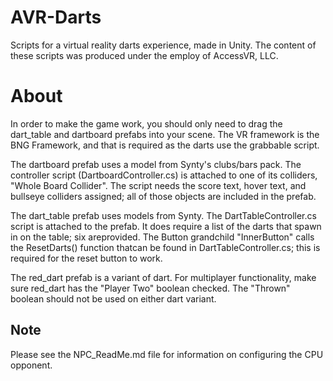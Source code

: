 # AVR-Darts
Scripts for a virtual reality darts experience, made in Unity. The content of these scripts was produced under the employ of AccessVR, LLC.

# About
In order to make the game work, you should only need to drag the dart_table and dartboard prefabs into your scene. The VR framework is the BNG Framework, and that is required as the darts use the grabbable script.

The dartboard prefab uses a model from Synty's clubs/bars pack. The controller script (DartboardController.cs) is attached to one of its colliders, "Whole Board Collider". The script needs the score text, hover text, and bullseye colliders assigned; all of those objects are included in the prefab.  

The dart_table prefab uses models from Synty. The DartTableController.cs script is attached to the prefab. It does require a list of the darts that spawn in on the table; six areprovided. The Button grandchild "InnerButton" calls the ResetDarts() function thatcan be found in DartTableController.cs; this is required for the reset button to work.

The red_dart prefab is a variant of dart. For multiplayer functionality, make sure  red_dart has the "Player Two" boolean checked. The "Thrown" boolean should not be used on either dart variant.

## Note
Please see the NPC_ReadMe.md file for information on configuring the CPU opponent.
